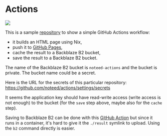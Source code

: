 # Actions

![](https://github.com/noteed/actions/workflows/deployment/badge.svg)

This is a sample [repository](https://github.com/noteed/actions) to show a
simple GitHub Actions workflow:

- it builds an HTML page using Nix,
- push it to [GitHub Pages](https://noteed.github.io/actions/),
- cache the result to a Backblaze B2 bucket,
- save the result to a Backblaze B2 bucket.

The name of the Backblaze B2 bucket is `noteed-actions` and the bucket is
private. The bucket name could be a secret.

Here is the URL for the secrets of this particular repository:
https://github.com/noteed/actions/settings/secrets

It seems the application key should have read-write access (write access is not
enough) to the bucket (for the `save` step above, maybe also for the `cache`
step).

Saving to Backblaze B2 can be done with this [GitHub
Action](https://github.com/noteed/backblaze-b2-action) but since it runs in a
container, it's hard to give it the `./result` symlink to upload. Using the
`b2` command directly is easier.

